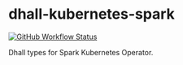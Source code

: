 # dhall-kubernetes-spark
[![GitHub Workflow Status](https://img.shields.io/github/actions/workflow/status/lifullconnect/dhall-kubernetes-spark/ci.yml?branch=main&logo=github)](https://github.com/lifullconnect/dhall-kubernetes-spark/actions?query=workflow%3A%22CI%22)

Dhall types for Spark Kubernetes Operator.
